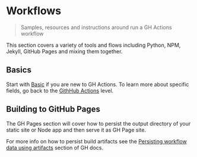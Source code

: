# Workflows
> Samples, resources and instructions around run a GH Actions workflow

This section covers a variety of tools and flows including Python, NPM, Jekyll, GitHub Pages and mixing them together.

## Basics

Start with [Basic](basic.md) if you are new to GH Actions. To learn more about specific fields, go back to the [GithHub Actions](../) level.


## Building to GitHub Pages

The GH Pages section will cover how to persist the output directory of your static site or Node app and then serve it as GH Page site. 

For more info on how to persist build artifacts see the [Persisting workflow data using artifacts](https://docs.github.com/en/actions/configuring-and-managing-workflows/persisting-workflow-data-using-artifacts) section of GH docs.
